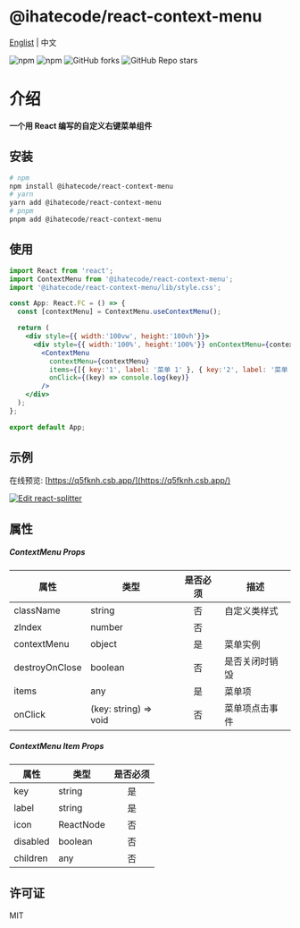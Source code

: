 # @ihatecode/react-context-menu

<a href="https://github.com/zctcode/react-context-menu/blob/main/README.md" target="_blank">Englist</a> | 中文

<p>
<img alt="npm" src="https://img.shields.io/npm/v/@ihatecode/react-context-menu?logo=npm&color=%234ac41c">
<img alt="npm" src="https://img.shields.io/npm/dm/@ihatecode/react-context-menu?logo=npm&color=%234ac41c">
<img alt="GitHub forks" src="https://img.shields.io/github/forks/zctcode/react-context-menu">
<img alt="GitHub Repo stars" src="https://img.shields.io/github/stars/zctcode/react-context-menu">
</p>

# 介绍
**一个用 React 编写的自定义右键菜单组件**

## 安装
```bash
# npm
npm install @ihatecode/react-context-menu
# yarn
yarn add @ihatecode/react-context-menu
# pnpm
pnpm add @ihatecode/react-context-menu
```

## 使用

```jsx
import React from 'react';
import ContextMenu from '@ihatecode/react-context-menu';
import '@ihatecode/react-context-menu/lib/style.css';

const App: React.FC = () => {
  const [contextMenu] = ContextMenu.useContextMenu();

  return (
    <div style={{ width:'100vw', height:'100vh'}}>
      <div style={{ width:'100%', height:'100%'}} onContextMenu={contextMenu.onContextMenu}></div>
        <ContextMenu
          contextMenu={contextMenu}
          items={[{ key:'1', label: '菜单 1' }, { key:'2', label: '菜单 2' }]}
          onClick={(key) => console.log(key)}
        />
    </div>
  );
};

export default App;
```

## 示例
在线预览: [https://q5fknh.csb.app/](https://q5fknh.csb.app/)

[![Edit react-splitter](https://codesandbox.io/static/img/play-codesandbox.svg)](https://codesandbox.io/p/sandbox/q5fknh)

## 属性
##### ContextMenu Props
|属性|类型|是否必须|描述|
|-|-|:-:|-|
|className|string|否|自定义类样式|
|zIndex|number|否||
|contextMenu|object|是|菜单实例|
|destroyOnClose|boolean|否|是否关闭时销毁|
|items|any|是|菜单项|
|onClick|(key: string) => void|否|菜单项点击事件|

##### ContextMenu Item Props
|属性|类型|是否必须
|-|-|:-:
|key|string|是|
|label|string|是|
|icon|ReactNode|否|
|disabled|boolean|否|
|children|any|否|

## 许可证
MIT